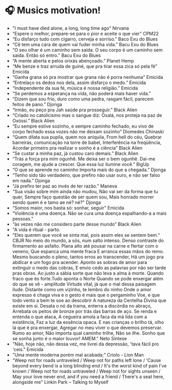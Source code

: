 # 🎧 Musics motivation!

 - "I must have died alone, a long, long time ago" Nirvana
 - “Espere o melhor, prepare-se para o pior e aceite o que vier” CPM22
 - “Eu disfarço tudo com cigarro, cerveja e sorriso.” Baco Exu do Blues
 - “Cê tem uma cara de quem vai fuder minha vida.” Bacu Exu do Blues
 - “O seu olhar é um caminho sem saída. O seu corpo é um caminho sem saída. Então só entro.” Bacu Exu do Blues
 - “A mente aberta e pelos orixás abençoado.” Planet Hemp 
 - “Me benze e traz arruda de guiné, que pra tirar essa zica só pela fé” Emicida
 - “Ganha grana só pra mostrar que grana não é porra nenhuma” Emicida
 - “Entrelaço os dedos nos dela, assim disfarço o medo.” Emicida
 - “Independente da sua fé, música é nossa religião.” Emicida
 - “Se perdemos a esperança na vida, não poderá mais haver vida.” 
 - “Dizem que sou frio, duro como uma pedra, rasgam fácil, parecem feitos de pano.” Djonga
 - “Irmão, eu peço pra Jah saúde pra prosseguir.” Black Alien
 - “Criado no catolicismo mas o sangue diz: Oxalá, nos proteja na paz de Oxóssi.” Black Alien 
 - “Eu sempre estive sozinho, e sempre caminho fechado, eu vivo de corpo fechado essa vozes não me deixam sozinho” Diomedes Chinaski 
 - “Quem dilata sua pupila, quem nos aniquila, From hell do céu, Quebrar barreiras, comunicação na torre de babel, Interferência na freqüência, Acordar primeiro pra realizar o sonho é a ciência” Black Alien
 - “Se custar a minha paz, já custou caro demais.” Black Alien
 - “Trás a força pra mim ogunhê. Me deixa ser o bem ogunhê. Dai-me coragem, me ajude a crescer. Que essa luz ilumine você.” BigUp
 - “O que se aprende no caminho Importa mais do que a chegada.” Djonga 
 - “Tenho sido tão verdadeiro, que prefiro não usar ouro, e não ser falso em nada.” Djonga
 - “Já prefiro ter paz ao invés de ter razão.” Maneva
 - "Sua visão sobre mim ainda não mudou, Não vai ser da forma que tu quer, Sempre faço questão de ser quem sou, Mais honrado morrer sendo quem é e tamo ae né? né?" Djonga
 - “Somos maior, nos basta só: sonhar, seguir” Emicida
 - “Violência é uma doença. Não se cura uma doença espalhando-a a mais pessoas.”
 - “às vezes não me considero parte desse mundo” Black Alien
 - "A vida é ritual - parto.
 - "Eles querem que você se sinta mal, pois assim eles se sentem bem." CBJR
No meio do mundo, a sós, num salto intenso.
Denso contraste do firmamento ao asfalto.
Plana alto até pousar na carne e flertar com o veneno,
Que espanca uma mente fraca
E arranca essas mãos do remo.
Mesmo buscando o pleno, tantos erros ao transcender,
Há um jogo pra abdicar e um fogo pra acender.
Aponto as sobras de amor para extinguir o medo das cobras,
E envio cedo as palavras por não ser tarde pras obras.
Ao justo a sábia sorte que não leva a alma à morte.
Quando fraco que és forte.Tudo aponta o Norte
Quando se pode enxergar além do que se vê - amplitude
Virtude vital, já que o mal dessa paisagem ilude.
Distante como um vizinho, te lembro do ninho
Onde o amor expresso é chaga viva e o gesto é mais que o pergaminho
Voe, e que todo vento a bem te soe ao descobrir
A natureza da Centelha Divina que existe em si.
Desata o nó da trama, enterra a discórdia no abraço,
Arrebata os peitos de bronze por trás das barras de aço.
Se renda e entenda o que ataca,
A cegueira amola a faca da má lida com a existência,
Faz a luz da essência opaca.
E nas crianças o brilho tá, olho lá que é pra enxergar,
Agregar no meu viver o que devemos preservar.
Rumo ao amor,
Não importa qual caminho trilhe,
Não se ilhe.
Sonho que se sonha junto é o maior louvor!
AMEM." Neto Síntese
- "Não, hoje não, não dessa vez, me livrei da depressão, 'tava fácil pro 'ceis." Emicida
- "Uma mente moderna porém mal acabada;" Criolo - Lion Man
- "Weep not for roads untraveled /
Weep not for paths left lone /
'Cause beyond every bend is a long blinding end /
It's the worst kind of pain I've known /
Weep not for roads untraveled /
Weep not for sights unseen /
May your love never end, and if you need a friend /
There's a seat here, alongside me" Linkin Park – Talking to Myself
